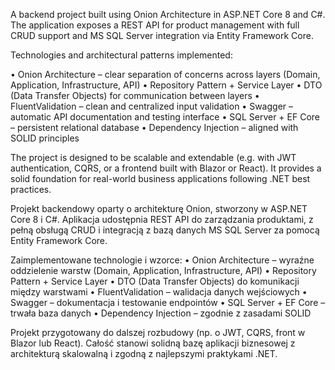 A backend project built using Onion Architecture in ASP.NET Core 8 and C#.
The application exposes a REST API for product management with full CRUD support and MS SQL Server integration via Entity Framework Core.

Technologies and architectural patterns implemented:

• Onion Architecture – clear separation of concerns across layers (Domain, Application, Infrastructure, API)
• Repository Pattern + Service Layer
• DTO (Data Transfer Objects) for communication between layers
• FluentValidation – clean and centralized input validation
• Swagger – automatic API documentation and testing interface
• SQL Server + EF Core – persistent relational database
• Dependency Injection – aligned with SOLID principles

The project is designed to be scalable and extendable (e.g. with JWT authentication, CQRS, or a frontend built with Blazor or React).
It provides a solid foundation for real-world business applications following .NET best practices.

Projekt backendowy oparty o architekturę Onion, stworzony w ASP.NET Core 8 i C#. Aplikacja udostępnia REST API do zarządzania produktami, z pełną obsługą CRUD i integracją z bazą danych MS SQL Server za pomocą Entity Framework Core.

Zaimplementowane technologie i wzorce:
• Onion Architecture – wyraźne oddzielenie warstw (Domain, Application, Infrastructure, API)
• Repository Pattern + Service Layer
• DTO (Data Transfer Objects) do komunikacji między warstwami
• FluentValidation – walidacja danych wejściowych
• Swagger – dokumentacja i testowanie endpointów
• SQL Server + EF Core – trwała baza danych
• Dependency Injection – zgodnie z zasadami SOLID

Projekt przygotowany do dalszej rozbudowy (np. o JWT, CQRS, front w Blazor lub React). Całość stanowi solidną bazę aplikacji biznesowej z architekturą skalowalną i zgodną z najlepszymi praktykami .NET.
